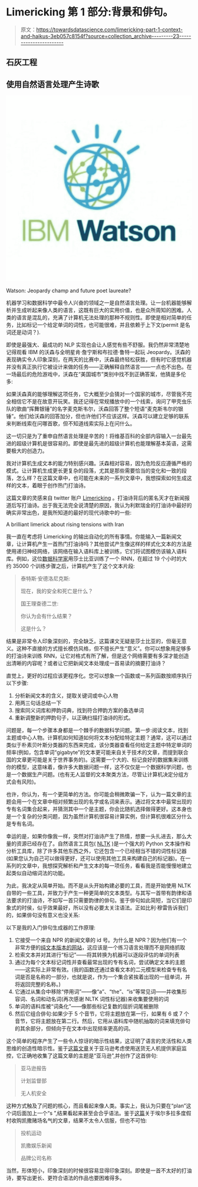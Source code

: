 # Limericking 第 1 部分:背景和俳句。

> 原文：<https://towardsdatascience.com/limericking-part-1-context-and-haikus-3eb057c8154f?source=collection_archive---------23----------------------->

## 石灰工程

## 使用自然语言处理产生诗歌

![](img/438fe1763566eeee5e20c75b52260fe8.png)

Watson: Jeopardy champ and future poet laureate?

机器学习和数据科学中最令人兴奋的领域之一是自然语言处理。让一台机器能够解析并生成听起来像人类的语言，这既有巨大的实用价值，也是众所周知的困难。人类的语言是混乱的，充满了计算机无法处理的那种不规则性。即使是相对简单的任务，比如标记一个给定单词的词性，也可能很难，并且依赖于上下文(permit 是名词还是动词？).

即使是最强大、最成功的 NLP 实现也会让人感觉有些不舒服。我仍然非常清楚地记得观看 IBM 的沃森与全明星肯·詹宁斯和布拉德·鲁特一起玩 Jeopardy。沃森的表现确实令人印象深刻，在两天的比赛中，沃森最终轻松获胜，但有时它感觉机器并没有真正执行它被设计来做的任务——正确解释自然语言——一点也不出色。在一场最后的危险游戏中，沃森在“美国城市”类别中找不到正确答案，他猜是多伦多:

如果沃森真的能够理解这项任务，它大概至少会猜对一个国家的城市，尽管我不完全相信它不是在故意开玩笑。我还记得在常规播放中的一个线索，询问了甲壳虫乐队的歌曲“挥舞银锤”的名字麦克斯韦尔，沃森回答了整个短语“麦克斯韦尔的银锤”。他们给沃森的回答加分，但也许他们不应该这样。沃森可以建立足够的联系来判断线索在问哪首歌，但不知道线索实际上在问什么。

这一切只是为了重申自然语言处理是辛苦的！将维基百科的全部内容输入一台最先进的超级计算机是很容易的。即使是最先进的超级计算机也能理解基本英语，这需要极大的创造力。

我对计算机生成文本的能力特别感兴趣。沃森相对容易，因为危险反应遵循严格的模式。让计算机生成更长更复杂的段落，尤其是那些需要恰当的变化和一致的段落，怎么样？在这篇文章中，也可能在未来的一系列文章中，我想探索如何生成这样的文本，着眼于创作热门打油诗。

这篇文章的灵感来自 twitter 账户 [Limericking](https://twitter.com/Limericking) 。打油诗背后的匿名天才在新闻报道后写打油诗。出于我无法完全说清楚的原因，我认为利默瑞金的打油诗中最好的确实非常出色，是我所知道的最好的现代诗歌中的一些:

A brilliant limerick about rising tensions with Iran

我一直在考虑将 Limericking 的输出自动化的所有事情。你能输入一篇新闻文章，让计算机产生一首热门打油诗吗？其他尝试产生像这样的样式化文本的方法是使用递归神经网络，该网络在输入语料库上被训练，它们将试图模仿该输入语料库。例如，这位[数据科学家](https://medium.com/@DenisKrivitski/generation-of-poems-with-a-recurrent-neural-network-128a5f62b483)用莎士比亚训练了一个 RNN，在超过 19 个小时的大约 35000 个训练步骤之后，计算机产生了这个文本片段:

> 泰特斯·安德洛尼克斯:
> 
> 现在，我的安全和死亡是什么？
> 
> 国王理查德二世:
> 
> 你认为会有什么结果？
> 
> 这是什么？

结果是非常令人印象深刻的，完全缺乏。这篇课文无疑是莎士比亚的，但毫无意义。这种不直接的方式擅长模仿风格，但不擅长产生“意义”。你可以想象用足够多的打油诗来训练 RNN，让它对格式有所了解，但是这个网络需要有多深才能创造出清晰的内容呢？或者让它把新闻文本处理成一首易读的摘要打油诗？

直觉上，更好的过程应该更程序化。您可以想象一个函数或一系列函数按顺序执行以下步骤:

1.  分析新闻文本的含义，提取关键词或中心人物
2.  用两三句话总结一下
3.  搜索同义词库和押韵词典，找到符合押韵方案的备选单词
4.  重新调整新的押韵句子，以正确扫描打油诗的形式。

问题是，每一个步骤本身都是一个棘手的数据科学问题。第一步:阅读文本，找到主题或中心人物。计算机如何知道如何将文本分配给特定主题？通常，这可以通过类似于朴素贝叶斯分类器的东西来完成，该分类器查看任何给定主题中特定单词的频率(例如，包含单词“gigabyte”的文本更可能来自关于技术的文章，而提到联合国的文章更可能是关于世界事务的)。这需要一个大的、标记良好的数据集来训练你的模型，这意味着，像许多大数据问题一样，这不仅仅是一个数据科学问题，也是一个数据生产问题。(也有无人监督的文本聚类方法，尽管让计算机决定分组方式会有风险)。

也许，你认为，有一个更简单的方法。你可能会稍微欺骗一下，认为一篇文章的主题会用一个在文章中相对频繁出现的名字或名词来表示。通过将文本中最常出现的专有名词集合起来，并猜测其中一个是主题，你会比随机选择做得更好。这本身也是一个复杂的分类问题，因为虽然计算机很容易计算实例，但计算机很难区分什么是专有名词。

幸运的是，如果你像我一样，突然对打油诗产生了热情，想要一头扎进去，那么大量的资源已经存在了。自然语言工具包( [NLTK](https://www.nltk.org/) )是一个强大的 Python 文本操作和分析工具库，除了许多其他东西之外，它还包含一个已经相当不错的词性标记器(如果您认为自己可以做得更好，还可以使用其他工具来构建自己的标记器)。在一系列的文章中，我想探究解析和产生文本的每一项任务，看看我是否能慢慢地建立起类似自动缩词法的功能。

为此，我决定从简单开始。而不是从头开始构建必要的工具，而是开始使用 NLTK 自带的一些工具，并致力于产生一种更简单的文本类型。与其写一首带有韵律和语法要求的打油诗，不如写一首只需要韵律的俳句。鉴于俳句如此简短，当它们是印象式的时侯，似乎效果最好，所以没有必要太关注语法。正如比利·穆雷告诉我们的，如果俳句没有意义也没关系:

以下是我的入门俳句生成器的工作原理:

1.  它接受一个来自 NPR 的新闻文章的 id 号。为什么是 NPR？因为他们有一个非常方便的[纯文本版本的网站](https://text.npr.org/)，这应该是一个练习语言处理而不是网络抓取
2.  检索文本并对其进行“标记”——将其转换为机器可以逐段评估的单词列表
3.  通过为每个文本标记词性并查看最常出现的专有名词，尝试确定文本的主题——这实际上非常有效。(我的函数还通过查看文本的二元模型来检查专有名词是否是名称的一部分，也就是说，作为一个集合紧挨着出现的一组单词，并将返回完整的名称。)
4.  它通过从集合中移除“停用词”——像“a”、“the”、“is”等常见词——并收集形容词、名词和动名词(再次感谢 NLTK 词性标记器)来收集要使用的词
5.  单词的语料库被“词条化”——像那些标记复数的屈折词尾被删除
6.  然后它组合俳句:如果少于 5 个音节，它将主题放在第一行，如果有 6 或 7 个音节，它将主题放在第二行。然后，它用从语料库中随机抽取的词来填充俳句的其余部分，但倾向于在文本中出现频率更高的词。

这个简单的程序产生了一些令人惊讶的暗示性结果，这证明了语言的灵活性和人类思维的创造性暗示性。鉴于[这篇文章](https://www.npr.org/2019/06/22/735076936/amazon-explores-having-its-drones-provide-home-surveillance-for-customers)关于亚马逊考虑使用送货无人机提供家庭监控，它正确地收集了这篇文章的主题是“亚马逊”,并创作了这首俳句:

> 亚马逊报告
> 
> 计划监督部
> 
> 无人机安全

这种方式触及了问题的核心，而且看起来像人类。事实上，我认为只要在“plan”这个词后面加上一个“s ”,结果看起来甚至会合乎语法。鉴于[这篇](https://www.npr.org/2019/06/24/735348880/eldorado-resorts-buys-caesars-for-17-3-billion)关于埃尔多拉多度假村收购凯撒赌场名气的文章，结果不太令人信服，但也不可怕:

> 投机运动
> 
> 凯撒娱乐新闻
> 
> 品牌公司名称

当然，形体短小，印象深刻的时候很容易显得印象深刻。即使是一首不太好的打油诗，要写出更长、更符合语法的作品也要困难得多。